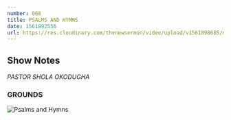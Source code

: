 ```yaml
---
number: 068
title: PSALMS AND HYMNS
date: 1561892556
url: https://res.cloudinary.com/thenewsermon/video/upload/v1561898685/messages/Psalms_and_Hymns.mp3
---
```


## Show Notes
_PASTOR SHOLA OKODUGHA_

### GROUNDS

![Psalms and Hymns](https://res.cloudinary.com/thenewsermon/image/upload/v1561898555/sermon%20display%20pictures/Psalms_and_hymns.jpg)